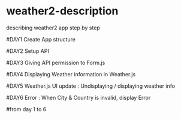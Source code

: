 # weather2-description
describing weather2 app step by step

#DAY1
Create App structure

#DAY2
Setup API

#DAY3
Giving API permission to Form.js

#DAY4
Displaying Weather information in Weather.js

#DAY5
Weather.js UI update : Undisplaying / displaying weather info

#DAY6
Error : When City & Country is invalid, display Error

#from day 1 to 6 
